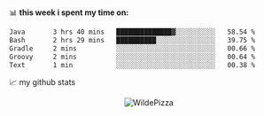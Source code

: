 📊 **this week i spent my time on:**
<!--START_SECTION:waka-->

```txt
Java       3 hrs 40 mins   ██████████████▓░░░░░░░░░░   58.54 %
Bash       2 hrs 29 mins   ██████████░░░░░░░░░░░░░░░   39.75 %
Gradle     2 mins          ░░░░░░░░░░░░░░░░░░░░░░░░░   00.66 %
Groovy     2 mins          ░░░░░░░░░░░░░░░░░░░░░░░░░   00.64 %
Text       1 min           ░░░░░░░░░░░░░░░░░░░░░░░░░   00.38 %
```

<!--END_SECTION:waka-->


📈 my github stats

<p align="center"> <img src="https://github-readme-stats.vercel.app/api?username=WildePizza&show_icons=true&theme=gotham" alt="WildePizza" />




